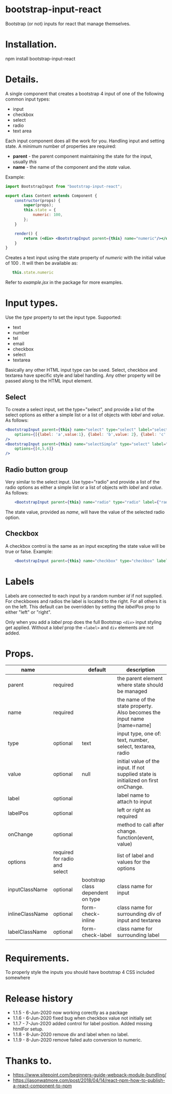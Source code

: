 # bootstrap-input-react

Bootstrap (or not) inputs for react that manage themselves.

Installation.
=============

npm install bootstrap-input-react

Details.
========

A single component that creates a bootstrap 4 input of one of the 
following common input types:

* input 
* checkbox
* select
* radio
* text area

Each input component does all the work for you.  Handling input and setting
state.  A minimum number of properties are required:

* **parent** - the parent component maintaining the state for the input, usually *this*
* **name** - the name of the component and the *state* value.

Example:

```jsx
import BootstrapInput from "bootstrap-input-react";

export class Content extends Component {
    constructor(props) {
        super(props);
        this.state = {
            numeric: 100,
        };
    }

    render() {
        return (<div> <BootstrapInput parent={this} name="numeric"/></div>)
    }
}
```

Creates a text input using the state property of _numeric_ with the initial value of 
100 .  It will then be available as:
 
```javascript
   this.state.numeric
```

Refer to *example.jsx* in the package for more examples.

Input types.
============

Use the _type_ property to set the input type.  Supported:

* text
* number
* tel
* email
* checkbox
* select
* textarea

Basically any other HTML input type can be used.  Select, checkbox and textarea have
specific style and label handling.  Any other property will be passed along to the 
HTML input element.

Select
------

To create a select input, set the type="select", and provide a list of the select options as either a 
simple list or a list of objects with _label_ and _value_. As follows:

```jsx
<BootstrapInput parent={this} name="select" type="select" label="select" 
    options={[{label: 'a',value:1}, {label: 'b',value: 2}, {label: 'c',value: 3}]}
/>
<BootstrapInput parent={this} name="selectSimple" type="select" label="select simple" 
    options={[4,5,6]}
/>
```

Radio button group
------------------

Very similar to the select input.  Use type="radio" and provide a list of the radio options as either a 
simple list or a list of objects with _label_ and _value_. As follows:

```jsx
    <BootstrapInput parent={this} name="radio" type="radio" label={"radio"} options={[{label: 'a',value:1}, {label: 'b',value: 2}, {label: 'c',value: 3}]}/>
```

The state value, provided as _name_, will have the value of the selected radio option.

Checkbox
--------

A checkbox control is the same as an input excepting the state value will be true or false.  Example:

```jsx
    <BootstrapInput parent={this} name="checkbox" type="checkbox" label="Checkbox"/>

```

Labels
======

Labels are connected to each input by a random number *id* if not supplied.  For checkboxes and radios the
label is located to the right.  For all others it is on the left.  This default can be overridden by
setting the *labelPos* prop to either "left" or "right".

Only when you add a *label* prop does the full Bootstrap `<div>` input styling get applied.  Without a *label*
prop the `<label>` and `div` elements are not added.

Props.
======

|name|   |default|description|
|----|---|-------|----|
|parent|required| |the parent element where state should be managed|
|name|required| |the name of the state property. Also becomes the input name [name=name]|
|type|optional|text|input type, one of: text, number, select, textarea, radio|
|value|optional|null|initial value of the input.  If not supplied state is initialized on first onChange.|
|label|optional| |label name to attach to input|
|labelPos|optional| |left or right as required|
|onChange|optional| |method to call after change.  function(event, value)|
|options|required for radio and select| |list of label and values for the options|
|inputClassName|optional| bootstrap class dependent on type| class name for input|
|inlineClassName|optional|form-check-inline| class name for surrounding div of input and textarea |
|labelClassName|optional|form-check-label| class name for surrounding label|

Requirements.
=============

To properly style the inputs you should have bootstrap 4 CSS included somewhere

Release history
===============

* 1.1.5 -  6-Jun-2020 now working corectly as a package
* 1.1.6 -  6-Jun-2020 fixed bug when checkbox value not initially set
* 1.1.7 -  7-Jun-2020 added control for label position. Added missing htmlFor setup.
* 1.1.8 -  8-Jun-2020 remove div and label when no label.
* 1.1.9 -  8-Jun-2020 remove failed auto conversion to numeric.

Thanks to.
==========

* https://www.sitepoint.com/beginners-guide-webpack-module-bundling/
* https://jasonwatmore.com/post/2018/04/14/react-npm-how-to-publish-a-react-component-to-npm
